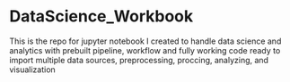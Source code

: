 # DataScience_Workbook
This is the repo for jupyter notebook I created to handle data science and analytics with prebuilt pipeline, workflow and fully working code ready to import multiple data sources, preprocessing, proccing, analyzing, and visualization
